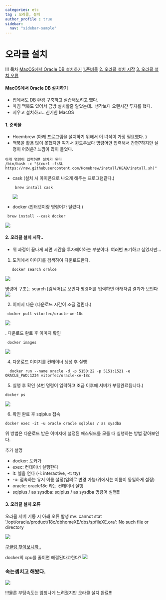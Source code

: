 ```yaml
---
categories: etc
tag : 오라클, 설치
author_profile : true 
sidebar:
  nav: "sidebar-sample"
---
```

# 오라클 설치
!!! 목차 
    [MacOS에서 Oracle DB 설치하기](#macos에서-oracle-db-설치하기)
    [1.준비물](#1-준비물)
    [2. 오라클 설치 시작](#2-오라클-설치-시작)
    [3. 오라클 설치 오류](#3-오라클-설치-오류)

#### MacOS에서 Oracle DB 설치하기 
- 집에서도 DB 환경 구축하고 실습해보려고 했다.   
- 마침 맥북도 있어서 금방 설치할줄 알았는데.. 생각보다 오랜시간 투자를 했다.
- 지우고 설치하고.. 신기한 MacOS

#### 1. 준비물 
 - Hoembrew (아래 프로그램을 설치하기 위해서 이 녀석이 가장 필요했다. )
 - 맥북을 활용 많이 못했지만 여기서 윈도우보다 명령어만 입력해서 간편?하지만 설정이 어려운? 느낌이 많이 들었다. 
  ```
  아래 명령어 입력하면 설치가 된다
  /bin/bash -c "$(curl -fsSL https://raw.githubusercontent.com/Homebrew/install/HEAD/install.sh)"
  ```
 - cask  (설치 시 아이콘으로 나오게 해주는 프로그램같다.)
   ```
    brew install cask
   ```
   <img src="https://user-images.githubusercontent.com/78027688/147571716-25a66a21-4f41-4df0-9698-8ff3054edf4d.png">

 - docker (인터넷이랑 명령어가 달랐다.)
  ```
   brew install --cask docker
  ```
  <img src="https://user-images.githubusercontent.com/78027688/147571940-0386a3f5-6697-4e86-ac04-0c7438c36246.png">

#### 2. 오라클 설치 시작..
 - 위 과정이 끝나게 되면 시간을 투자해야하는 부분이다. 여러번 포기하고 싶었지만...

 1. 도커에서 이미지를 검색하여 다운로드한다. 
```
   docker search oralce
```

 <img  src="https://user-images.githubusercontent.com/78027688/147572519-bc13afb7-bc92-451c-a8d0-74efed9501f8.png">

   명령어 구조는 search [검색어]로 보인다 
   명령어를 입력하면 아래처럼 결과가 보인다
<img  src="https://user-images.githubusercontent.com/78027688/147572572-5471126d-b297-4257-b279-4ef850bf7638.png">

 2. 이미지 다운 (다운로드 시간이 조금 걸린다.)
```
 docker pull vitorfec/oracle-xe-18c
```
<img src="https://user-images.githubusercontent.com/78027688/147573003-7d53a760-969e-40e9-abc4-5f74a370a28d.png">

 . 다운로드 완료 후 이미지 확인 
  ```
   docker images
  ```
<img  src="https://user-images.githubusercontent.com/78027688/147573223-74bc90c3-780f-4e45-a2d8-8a87a174f381.png">

 4. 다운로드 이미지를 컨테이너 생성 후 실행
```
  docker run --name oracle -d -p 5150:22 -p 5151:1521 -e ORACLE_PWD:1234 vitorfec/oracle-xe-18c
 ```
 5. 실행 후 확인 (4번 명령어 입력하고 조금 이후에 서버가 부팅완료됩니다.)
```
docker ps
```
<img src="https://user-images.githubusercontent.com/78027688/147573824-3cbc188d-443c-4237-beed-04937eee66fd.png">

 6. 확인 완료 후 sqlplus 접속
```
docker exec -it -u oracle oracle sqlplus / as sysdba 
```
위 방법은 다운로드 받은 이미지에 설정된 패스워드를 모를 때 실행하는 방법 같아보인다.

추가 설명 
* docker: 도커가
* exec: 컨테이너 실행한다
* it: 쉘을 연다  (-i: interactive, -t: tty)
* -u: 접속하는 유저 이름 설정(임의로 변경 가능/위에서는 이름이 동일하게 설정) 
* oracle: oracle18c 라는 컨테이너 실행
* sqlplus / as sysdba: sqlplus / as sysdba 명령어 실행!!!

#### 3. 오라클 설치 오류 
 오라클 서버 기동 시 아래 오류 발생 
  mv: cannot stat '/opt/oracle/product/18c/dbhomeXE/dbs/spfileXE.ora': No such file or directory

<img src="https://user-images.githubusercontent.com/78027688/147574218-aeaae818-3e06-463e-b22e-4a8ed88de927.png">

[구글링 찾아보니까..]("https://github.com/oracle/docker-images/issues/1522") 

docker의 cpu를 줄이면 해결된다고한다?
<img  src="https://user-images.githubusercontent.com/78027688/147574793-71ee9cbb-c3a2-4f2d-9aa9-08f94d4d8af3.png">

### 속는셈치고 해봤다.

<img  src="https://user-images.githubusercontent.com/78027688/147574898-6c4fff5b-b0d4-41e8-b53e-189e372d44ed.png">

!!!물론 부팅속도는 엄청나게 느려졌지만 오라클 설치 완료!!!
